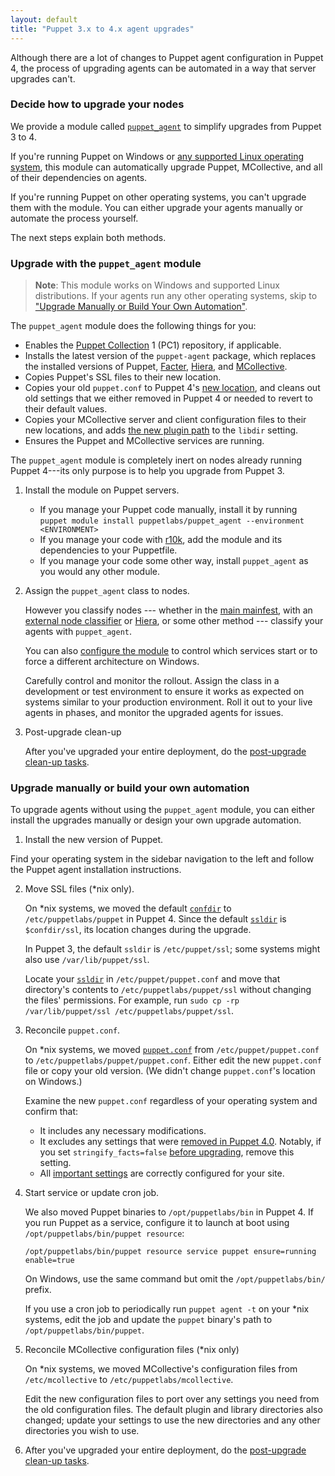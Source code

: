 ```yaml
---
layout: default
title: "Puppet 3.x to 4.x agent upgrades"
---
```


[Hiera]: /hiera/
[MCollective]: /mcollective/
[puppet_agent]: https://forge.puppetlabs.com/puppetlabs/puppet_agent
[moved]: ./whered_it_go.html
[facter]: /facter/
[Puppet Collection]: ./puppet_collections.md

Although there are a lot of changes to Puppet agent configuration in Puppet 4, the process of upgrading agents can be automated in a way that server upgrades can't.

### Decide how to upgrade your nodes

   We provide a module called [`puppet_agent`][puppet_agent] to simplify upgrades from Puppet 3 to 4.

   If you're running Puppet on Windows or [any supported Linux operating system](./system_requirements.html#platforms-with-packages), this module can automatically upgrade Puppet, MCollective, and all of their dependencies on agents.

   If you're running Puppet on other operating systems, you can't upgrade them with the module. You can either upgrade your agents manually or automate the process yourself.

   The next steps explain both methods.

### Upgrade with the `puppet_agent` module

> **Note**: This module works on Windows and supported Linux distributions. If your agents run any other operating systems, skip to ["Upgrade Manually or Build Your Own Automation"](#upgrade-manually-or-build-your-own-automation).

The `puppet_agent` module does the following things for you:

- Enables the [Puppet Collection][] 1 (PC1) repository, if applicable.
- Installs the latest version of the `puppet-agent` package, which replaces the installed versions of Puppet, [Facter][], [Hiera][], and [MCollective][].
- Copies Puppet's SSL files to their new location.
- Copies your old `puppet.conf` to Puppet 4's [new location][moved], and cleans out old settings that we either removed in Puppet 4 or needed to revert to their default values.
- Copies your MCollective server and client configuration files to their new locations, and adds [the new plugin path](/mcollective/deploy/plugins.html) to the `libdir` setting.
- Ensures the Puppet and MCollective services are running.

The `puppet_agent` module is completely inert on nodes already running Puppet 4---its only purpose is to help you upgrade from Puppet 3.

1. Install the module on Puppet servers.

   * If you manage your Puppet code manually, install it by running `puppet module install puppetlabs/puppet_agent --environment <ENVIRONMENT>`
   * If you manage your code with [r10k]({{pe}}/r10k.html), add the module and its dependencies to your Puppetfile.
   * If you manage your code some other way, install `puppet_agent` as you would any other module.

2. Assign the `puppet_agent` class to nodes.

   However you classify nodes --- whether in the [main mainfest](./dirs_manifest.html), with an [external node classifier](./nodes_external.html) or [Hiera][], or some other method --- classify your agents with `puppet_agent`.

   You can also [configure the module](https://forge.puppetlabs.com/puppetlabs/puppet_agent/readme#usage) to control which services start or to force a different architecture on Windows.

   Carefully control and monitor the rollout. Assign the class in a development or test environment to ensure it works as expected on systems similar to your production environment. Roll it out to your live agents in phases, and monitor the upgraded agents for issues.

3. Post-upgrade clean-up

   After you've upgraded your entire deployment, do the [post-upgrade clean-up tasks](./upgrade_major_post.html).

### Upgrade manually or build your own automation

To upgrade agents without using the `puppet_agent` module, you can either install the upgrades manually or design your own upgrade automation.

1. Install the new version of Puppet.

Find your operating system in the sidebar navigation to the left and follow the Puppet agent installation instructions.

2. Move SSL files (\*nix only).

   On \*nix systems, we moved the default [`confdir`](./dirs_confdir.html) to `/etc/puppetlabs/puppet` in Puppet 4. Since the default [`ssldir`](./dirs_ssldir.html) is `$confdir/ssl`, its location changes during the upgrade.

   In Puppet 3, the default `ssldir` is `/etc/puppet/ssl`; some systems might also use  `/var/lib/puppet/ssl`.

   Locate your [`ssldir`](./dirs_ssldir.html) in `/etc/puppet/puppet.conf` and move that directory's contents to `/etc/puppetlabs/puppet/ssl` without changing the files' permissions. For example, run `sudo cp -rp /var/lib/puppet/ssl /etc/puppetlabs/puppet/ssl`.

3. Reconcile `puppet.conf`.

   On \*nix systems, we moved [`puppet.conf`](./config_file_main.html) from `/etc/puppet/puppet.conf` to `/etc/puppetlabs/puppet/puppet.conf`. Either edit the new `puppet.conf` file or copy your old version. (We didn't change `puppet.conf`'s location on Windows.)

   Examine the new `puppet.conf` regardless of your operating system and confirm that:

   * It includes any necessary modifications.
   * It excludes any settings that were [removed in Puppet 4.0](/puppet/3.8/deprecated_settings.html). Notably, if you set `stringify_facts=false` [before upgrading](./upgrade_major_pre.html), remove this setting.
   * All [important settings](./config_important_settings.html#settings-for-puppet-master-servers) are correctly configured for your site.

4. Start service or update cron job.

   We also moved Puppet binaries to `/opt/puppetlabs/bin` in Puppet 4. If you run Puppet as a service, configure it to launch at boot using `/opt/puppetlabs/bin/puppet resource`:

   `/opt/puppetlabs/bin/puppet resource service puppet ensure=running enable=true`

   On Windows, use the same command but omit the `/opt/puppetlabs/bin/` prefix.

   If you use a cron job to periodically run `puppet agent -t` on your \*nix systems, edit the job and update the `puppet` binary's path to `/opt/puppetlabs/bin/puppet`.

5. Reconcile MCollective configuration files (\*nix only)

   On \*nix systems, we moved MCollective's configuration files from `/etc/mcollective` to `/etc/puppetlabs/mcollective`.

   Edit the new configuration files to port over any settings you need from the old configuration files. The default plugin and library directories also changed; update your settings to use the new directories and any other directories you wish to use.

6. After you've upgraded your entire deployment, do the [post-upgrade clean-up tasks](./upgrade_major_post.html).
